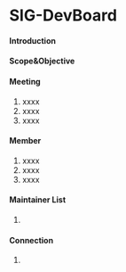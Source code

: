 # SIG-DevBoard

#### Introduction



#### Scope&Objective


#### Meeting

1.  xxxx
2.  xxxx
3.  xxxx

#### Member

1.  xxxx
2.  xxxx
3.  xxxx

#### Maintainer List

1.  


#### Connection

1.  
